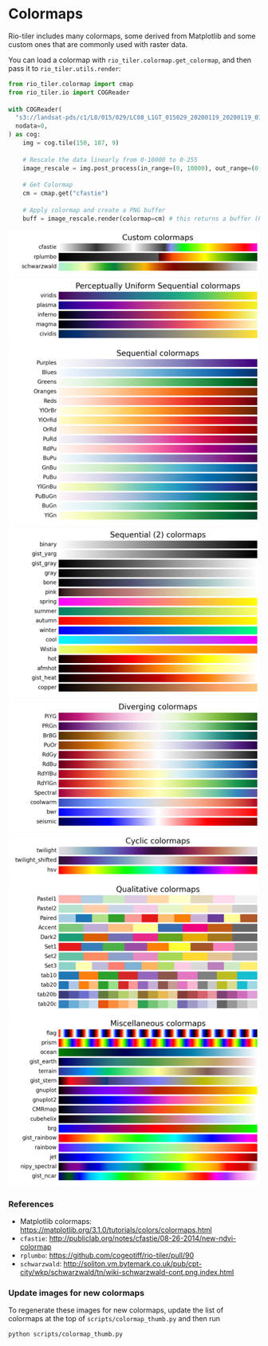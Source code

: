 # Colormaps

Rio-tiler includes many colormaps, some derived from Matplotlib and some custom
ones that are commonly used with raster data.

You can load a colormap with `rio_tiler.colormap.get_colormap`, and then pass it
to `rio_tiler.utils.render`:

```python
from rio_tiler.colormap import cmap
from rio_tiler.io import COGReader

with COGReader(
  "s3://landsat-pds/c1/L8/015/029/LC08_L1GT_015029_20200119_20200119_01_RT/LC08_L1GT_015029_20200119_20200119_01_RT_B8.TIF",
  nodata=0,
) as cog:
    img = cog.tile(150, 187, 9)

    # Rescale the data linearly from 0-10000 to 0-255
    image_rescale = img.post_process(in_range=(0, 10000), out_range=(0, 255))

    # Get Colormap
    cm = cmap.get("cfastie")

    # Apply colormap and create a PNG buffer
    buff = image_rescale.render(colormap=cm) # this returns a buffer (PNG by default)
```

![](img/custom.png)
![](img/perceptually_uniform_sequential.png)
![](img/sequential.png)
![](img/sequential_(2).png)
![](img/diverging.png)
![](img/cyclic.png)
![](img/qualitative.png)
![](img/miscellaneous.png)

### References

- Matplotlib colormaps: <https://matplotlib.org/3.1.0/tutorials/colors/colormaps.html>
- `cfastie`: <http://publiclab.org/notes/cfastie/08-26-2014/new-ndvi-colormap>
- `rplumbo`: <https://github.com/cogeotiff/rio-tiler/pull/90>
- `schwarzwald`: <http://soliton.vm.bytemark.co.uk/pub/cpt-city/wkp/schwarzwald/tn/wiki-schwarzwald-cont.png.index.html>

### Update images for new colormaps

To regenerate these images for new colormaps, update the list of colormaps at
the top of `scripts/colormap_thumb.py` and then run

```bash
python scripts/colormap_thumb.py
```

